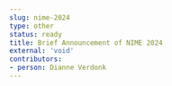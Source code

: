 ```yaml
---
slug: nime-2024
type: other
status: ready
title: Brief Announcement of NIME 2024
external: 'void'
contributors:
- person: Dianne Verdonk
---
```

